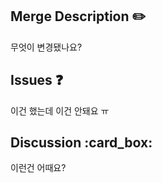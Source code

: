 ## Merge Description :pencil2:

무엇이 변경됐나요?

## Issues :question:

이건 했는데 이건 안돼요 ㅠ

## Discussion :card_box:

이런건 어때요?
